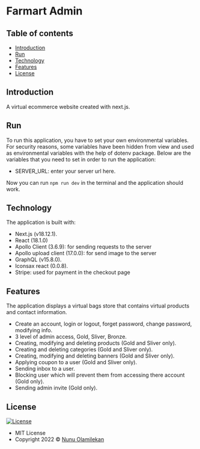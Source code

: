 # Farmart Admin

## Table of contents

- [Introduction](#introduction)
- [Run](#run)
- [Technology](#technology)
- [Features](#features)
- [License](#license)


## Introduction

A virtual ecommerce website created with next.js.

## Run

To run this application, you have to set your own environmental variables. For security reasons, some variables have been hidden from view and used as environmental variables with the help of dotenv package. Below are the variables that you need to set in order to run the application:

- SERVER_URL: enter your server url here.

Now you can run `npm run dev` in the terminal and the application should work.


## Technology

The application is built with:

- Next.js (v18.12.1).
- React (18.1.0)
- Apollo Client (3.6.9): for sending requests to the server
- Apollo upload client (17.0.0): for send image to the server
- GraphQL (v15.8.0).
- Iconsax react (0.0.8).
- Stripe: used for payment in the checkout page

## Features

The application displays a virtual bags store that contains virtual products and contact information.

- Create an account, login or logout, forget password, change password, modifying info.
- 3 level of admin access, Gold, Sliver, Bronze.
- Creating, modifying and deleting products (Gold and Sliver only).
- Creating and deleting categories (Gold and Sliver only).
- Creating, modifying and deleting banners (Gold and Sliver only).
- Applying coupon to a user (Gold and Sliver only).
- Sending inbox to a user.
- Blocking user which will prevent them from accessing there account (Gold only).
- Sending admin invite (Gold only).

## License

[![License](https://img.shields.io/:License-MIT-blue.svg?style=flat-square)](http://badges.mit-license.org)

- MIT License
- Copyright 2022 © [Nunu Olamilekan](https://github.com/olamilekan21)